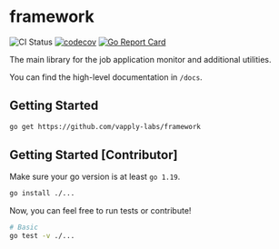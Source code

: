 # framework

![CI Status](https://github.com/vapply-labs/framework/actions/workflows/ci.yml/badge.svg)
[![codecov](https://codecov.io/gh/vapply-labs/framework/branch/main/graph/badge.svg?token=V8HOCF619C)](https://codecov.io/gh/vapply-labs/framework)
[![Go Report Card](https://goreportcard.com/badge/github.com/vapply-labs/framework)](https://goreportcard.com/report/github.com/vapply-labs/framework)

The main library for the job application monitor and additional utilities.

You can find the high-level documentation in `/docs`.

## Getting Started

```bash
go get https://github.com/vapply-labs/framework
```

## Getting Started [Contributor]

Make sure your go version is at least `go 1.19`.

```bash
go install ./...
```

Now, you can feel free to run tests or contribute!

```bash
# Basic
go test -v ./...
```

